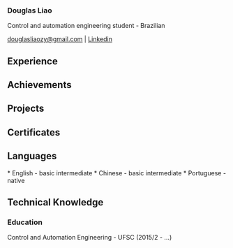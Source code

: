 <h3>Douglas Liao </h3>

Control and automation engineering student - Brazilian

douglasliaozy@gmail.com | <a href="https://www.linkedin.com/in/douglas-liao-a90965117/">Linkedin</a>

<h2> Experience </h2>

<h2> Achievements </h2>
<h2> Projects </h2>
<h2> Certificates </h2>
<h2> Languages </h2>
* English - basic intermediate
* Chinese - basic intermediate
* Portuguese - native
<h2> Technical Knowledge </h2>
<h3> Education </h3>
Control and Automation Engineering - UFSC (2015/2 - ...)




